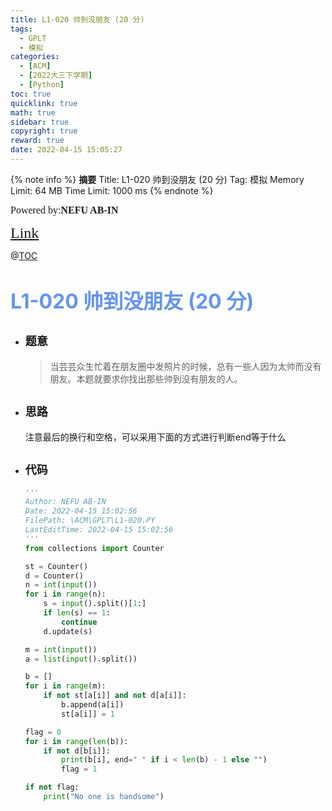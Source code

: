 ```yaml
---
title: L1-020 帅到没朋友 (20 分)
tags:
  - GPLT
  - 模拟
categories:
  - [ACM]
  - [2022大三下学期]
  - [Python]
toc: true
quicklink: true
math: true
sidebar: true
copyright: true
reward: true
date: 2022-04-15 15:05:27
---
```



{% note info %}
**摘要**
Title: L1-020 帅到没朋友 (20 分)
Tag: 模拟
Memory Limit: 64 MB
Time Limit: 1000 ms
{% endnote %}
<!-- more -->

<font size=3 face=楷体>Powered by:**NEFU AB-IN**</font>

<font color=#FFA500 size=5 face=楷体>[Link](https://pintia.cn/problem-sets/994805046380707840/problems/994805117167976448)</font>

@[TOC](文章目录)

# <font color=#6495ED size=6>L1-020 帅到没朋友 (20 分)</font>

* ## <font size=4 face=粗体>题意</font>

  >当芸芸众生忙着在朋友圈中发照片的时候，总有一些人因为太帅而没有朋友。本题就要求你找出那些帅到没有朋友的人。

* ## <font size=4 face=粗体>思路</font>

  注意最后的换行和空格，可以采用下面的方式进行判断end等于什么

* ## <font size=4 face=粗体>代码</font>

  ```python
  '''
  Author: NEFU AB-IN
  Date: 2022-04-15 15:02:56
  FilePath: \ACM\GPLT\L1-020.PY
  LastEditTime: 2022-04-15 15:02:56
  '''
  from collections import Counter

  st = Counter()
  d = Counter()
  n = int(input())
  for i in range(n):
      s = input().split()[1:]
      if len(s) == 1:
          continue
      d.update(s)

  m = int(input())
  a = list(input().split())

  b = []
  for i in range(m):
      if not st[a[i]] and not d[a[i]]:
          b.append(a[i])
          st[a[i]] = 1

  flag = 0
  for i in range(len(b)):
      if not d[b[i]]:
          print(b[i], end=" " if i < len(b) - 1 else "")
          flag = 1

  if not flag:
      print("No one is handsome")
  ```